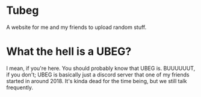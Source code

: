 # Tubeg
A website for me and my friends to upload random stuff.

# What the hell is a UBEG?
I mean, if you're here. You should probably know that UBEG is.
BUUUUUUT, if you don't; UBEG is basically just a discord server that one of my friends started in around 2018.
It's kinda dead for the time being, but we still talk frequently.
